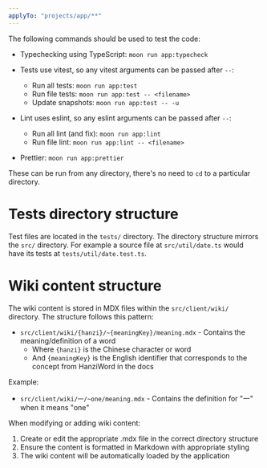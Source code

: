 ```yaml
---
applyTo: "projects/app/**"
---
```


The following commands should be used to test the code:

- Typechecking using TypeScript: `moon run app:typecheck`

- Tests use vitest, so any vitest arguments can be passed after `--`:
  - Run all tests: `moon run app:test`
  - Run file tests: `moon run app:test -- <filename>`
  - Update snapshots: `moon run app:test -- -u`

- Lint uses eslint, so any eslint arguments can be passed after `--`:
  - Run all lint (and fix): `moon run app:lint`
  - Run file lint: `moon run app:lint -- <filename>`

- Prettier: `moon run app:prettier`

These can be run from any directory, there's no need to `cd` to a particular directory.

# Tests directory structure

Test files are located in the `tests/` directory. The directory structure mirrors the `src/`
directory. For example a source file at `src/util/date.ts` would have its tests at
`tests/util/date.test.ts`.

# Wiki content structure

The wiki content is stored in MDX files within the `src/client/wiki/` directory. The structure
follows this pattern:

- `src/client/wiki/{hanzi}/~{meaningKey}/meaning.mdx` - Contains the meaning/definition of a word
  - Where `{hanzi}` is the Chinese character or word
  - And `{meaningKey}` is the English identifier that corresponds to the concept from HanziWord in
    the docs

Example:

- `src/client/wiki/一/~one/meaning.mdx` - Contains the definition for "一" when it means "one"

When modifying or adding wiki content:

1. Create or edit the appropriate .mdx file in the correct directory structure
2. Ensure the content is formatted in Markdown with appropriate styling
3. The wiki content will be automatically loaded by the application

